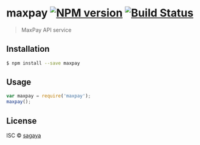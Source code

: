 # maxpay [![NPM version](https://badge.fury.io/js/maxpay.svg)](https://npmjs.org/package/maxpay) [![Build Status](https://travis-ci.org/sagaya/maxpay.svg?branch=master)](https://travis-ci.org/sagaya/maxpay)

> MaxPay API service 

## Installation

```sh
$ npm install --save maxpay
```

## Usage

```js
var maxpay = require('maxpay');
maxpay();
```

## License

ISC © [sagaya]()

